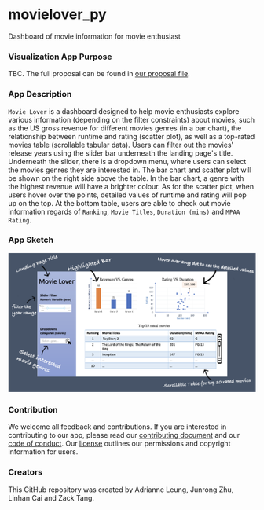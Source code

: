 # movielover_py

Dashboard of movie information for movie enthusiast

### Visualization App Purpose

TBC.
The full proposal can be found in [our proposal file](https://github.com/UBC-MDS/movielover_py/blob/main/docs/proposal.md).

### App Description

`Movie Lover` is a dashboard designed to help movie enthusiasts explore various information (depending on the filter constraints) about movies, such as the US gross revenue for different movies genres (in a bar chart), the relationship between runtime and rating (scatter plot), as well as a top-rated movies table (scrollable tabular data). Users can filter out the movies' release years using the slider bar underneath the landing page's title. Underneath the slider, there is a dropdown menu, where users can select the movies genres they are interested in. The bar chart and scatter plot will be shown on the right side above the table. In the bar chart, a genre with the highest revenue will have a brighter colour. As for the scatter plot, when users hover over the points, detailed values of runtime and rating will pop up on the top. At the bottom table, users are able to check out movie information regards of `Ranking`, `Movie Titles`, `Duration (mins)` and `MPAA Rating`.

### App Sketch  

![](img/sketch.png)

### Contribution

We welcome all feedback and contributions. If you are interested in contributing to our app, please read our [contributing document](https://github.com/UBC-MDS/movielover_py/blob/main/CONTRIBUTING.md) and our [code of conduct](https://github.com/UBC-MDS/movielover_py/blob/main/CODE_OF_CONDUCT.md). Our [license](https://github.com/UBC-MDS/movielover_py/blob/main/LICENSE) outlines our permissions and copyright information for users.

### Creators

This GitHub repository was created by Adrianne Leung, Junrong Zhu, Linhan Cai and Zack Tang.
